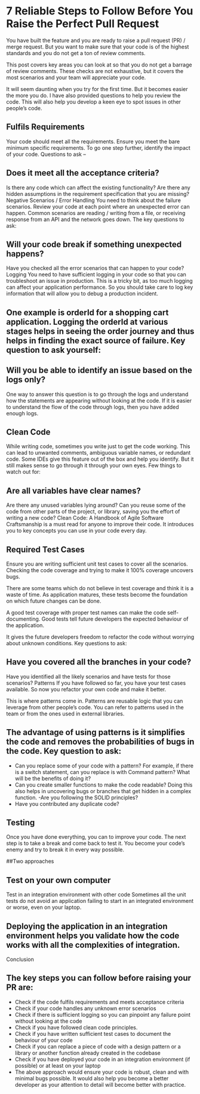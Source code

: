 <h1>7 Reliable Steps to Follow Before You Raise the Perfect Pull Request</h1>

You have built the feature and you are ready to raise a pull request (PR) / merge request. But you want to make sure that your code is of the highest standards and you do not get a ton of review comments.

This post covers key areas you can look at so that you do not get a barrage of review comments. These checks are not exhaustive, but it covers the most scenarios and your team will appreciate your code.

It will seem daunting when you try for the first time. But it becomes easier the more you do. I have also provided questions to help you review the code. This will also help you develop a keen eye to spot issues in other people’s code.

## Fulfils Requirements
Your code should meet all the requirements. Ensure you meet the bare minimum specific requirements. To go one step further, identify the impact of your code. Questions to ask –

## Does it meet all the acceptance criteria?
Is there any code which can affect the existing functionality?
Are there any hidden assumptions in the requirement specification that you are missing?
Negative Scenarios / Error Handling
You need to think about the failure scenarios. Review your code at each point where an unexpected error can happen. Common scenarios are reading / writing from a file, or receiving response from an API and the network goes down. The key questions to ask:

## Will your code break if something unexpected happens?
Have you checked all the error scenarios that can happen to your code?
Logging
You need to have sufficient logging in your code so that you can troubleshoot an issue in production. This is a tricky bit, as too much logging can affect your application performance. So you should take care to log key information that will allow you to debug a production incident.

## One example is orderId for a shopping cart application. Logging the orderId at various stages helps in seeing the order journey and thus helps in finding the exact source of failure. Key question to ask yourself:

## Will you be able to identify an issue based on the logs only?
One way to answer this question is to go through the logs and understand how the statements are appearing without looking at the code. If it is easier to understand the flow of the code through logs, then you have added enough logs.

## Clean Code
While writing code, sometimes you write just to get the code working. This can lead to unwanted comments, ambiguous variable names, or redundant code. Some IDEs give this feature out of the box and help you identify. But it still makes sense to go through it through your own eyes. Few things to watch out for:

## Are all variables have clear names?
Are there any unused variables lying around?
Can you reuse some of the code from other parts of the project, or library, saving you the effort of writing a new code?
Clean Code: A Handbook of Agile Software Craftsmanship is a must read for anyone to improve their code. It introduces you to key concepts you can use in your code every day.

##  Required Test Cases
Ensure you are writing sufficient unit test cases to cover all the scenarios. Checking the code coverage and trying to make it 100% coverage uncovers bugs.

There are some teams which do not believe in test coverage and think it is a waste of time. As application matures, these tests become the foundation on which future changes can be done.

A good test coverage with proper test names can make the code self-documenting. Good tests tell future developers the expected behaviour of the application.

It gives the future developers freedom to refactor the code without worrying about unknown conditions. Key questions to ask:

## Have you covered all the branches in your code?
Have you identified all the likely scenarios and have tests for those scenarios?
Patterns
If you have followed so far, you have your test cases available. So now you refactor your own code and make it better.

This is where patterns come in. Patterns are reusable logic that you can leverage from other people’s code. You can refer to patterns used in the team or from the ones used in external libraries.

## The advantage of using patterns is it simplifies the code and removes the probabilities of bugs in the code. Key question to ask:

- Can you replace some of your code with a pattern? For example, if there is a switch statement, can you replace is with Command pattern? What will be the benefits of doing it?
- Can you create smaller functions to make the code readable? Doing this also helps in uncovering bugs or branches that get hidden in a complex function.
-Are you following the SOLID principles?
- Have you contributed any duplicate code?

## Testing
Once you have done everything, you can to improve your code. The next step is to take a break and come back to test it. You become your code’s enemy and try to break it in every way possible. 

##Two approaches 

## Test on your own computer
Test in an integration environment with other code
Sometimes all the unit tests do not avoid an application failing to start in an integrated environment or worse, even on your laptop.

## Deploying the application in an integration environment helps you validate how the code works with all the complexities of integration.

Conclusion
## The key steps you can follow before raising your PR are:

- Check if the code fulfils requirements and meets acceptance criteria
- Check if your code handles any unknown error scenarios
- Check if there is sufficient logging so you can pinpoint any failure point without looking at the code
- Check if you have followed clean code principles.
- Check if you have written sufficient test cases to document the behaviour of your code
- Check if you can replace a piece of code with a design pattern or a library or another function already created in the codebase
- Check if you have deployed your code in an integration environment (if possible) or at least on your laptop
- The above approach would ensure your code is robust, clean and with minimal bugs possible. It would also help you become a better developer as your attention to detail will become better with practice.
